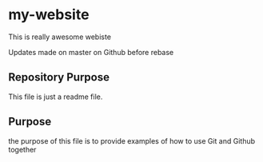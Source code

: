 # my-website

This is really awesome webiste

Updates made on master on Github before rebase

## Repository Purpose

This file is just a readme file.

## Purpose

the purpose of this file is to provide examples 
of how to use Git and Github together
